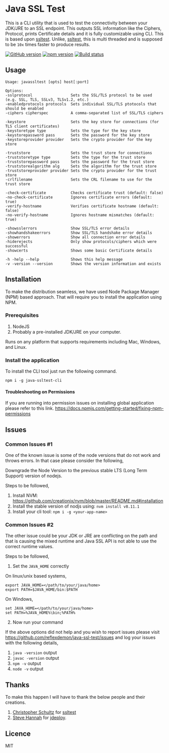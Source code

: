 
# Java SSL Test
This is a CLI utility that is used to test the connectivity between your JDK/JRE to an SSL endpoint. This outputs SSL information like the Ciphers, Protocol, prints Certificate details and it is fully customizable using CLI.
This is based upon [ssltest](https://github.com/ChristopherSchultz/ssltest). Unlike, [ssltest](https://github.com/ChristopherSchultz/ssltest), this is multi threaded and is supposed to be `10x` times faster to produce results. 


[![GitHub version](https://badge.fury.io/gh/reflexdemon%2Fjava-ssl-test.png)](http://badge.fury.io/gh/reflexdemon%2Fjava-ssl-test)
[![npm version](https://badge.fury.io/js/java-ssltest-cli.png)](http://badge.fury.io/js/java-ssltest-cli)
[![Build status](https://ci.appveyor.com/api/projects/status/kper4nraqsbrhui6/branch/master?svg=true)](https://ci.appveyor.com/project/reflexdemon/java-ssl-test/branch/master)

## Usage

```
Usage: javassltest [opts] host[:port]

Options:
-sslprotocol                 Sets the SSL/TLS protocol to be used (e.g. SSL, TLS, SSLv3, TLSv1.2, etc.)
-enabledprotocols protocols  Sets individual SSL/TLS ptotocols that should be enabled
-ciphers cipherspec          A comma-separated list of SSL/TLS ciphers

-keystore                    Sets the key store for connections (for TLS client certificates)
-keystoretype type           Sets the type for the key store
-keystorepassword pass       Sets the password for the key store
-keystoreprovider provider   Sets the crypto provider for the key store

-truststore                  Sets the trust store for connections
-truststoretype type         Sets the type for the trust store
-truststorepassword pass     Sets the password for the trust store
-truststorealgorithm alg     Sets the algorithm for the trust store
-truststoreprovider provider Sets the crypto provider for the trust store
-crlfilename                 Sets the CRL filename to use for the trust store

-check-certificate           Checks certificate trust (default: false)
-no-check-certificate        Ignores certificate errors (default: true)
-verify-hostname             Verifies certificate hostname (default: false)
-no-verify-hostname          Ignores hostname mismatches (default: true)

-showsslerrors               Show SSL/TLS error details
-showhandshakeerrors         Show SSL/TLS handshake error details
-showerrors                  Show all connection error details
-hiderejects                 Only show protocols/ciphers which were successful
-showcerts                   Shows some basic Certificate details

-h -help --help              Shows this help message
-v -version --version        Shows the version information and exists

```


## Installation

To make the distribution seamless, we have used Node Package Manager (NPM) based approach. That will require you to install the application using NPM.


### Prerequisites


1. NodeJS
2. Probably a pre-installed JDK/JRE on your computer.

Runs on any platform that supports requirements including Mac, Windows, and Linux.


### Install the application

To install the CLI tool just run  the following command.

```
npm i -g java-ssltest-cli
```


#### Troubleshooting on Permissions
If you are running into permission issues on installing global application please refer to this link. https://docs.npmjs.com/getting-started/fixing-npm-permissions



## Issues

### Common Issues #1

One of the known issue is some of the node versions that do not work and throws errors. In that case please consider the following,

Downgrade the Node Version to the previous stable LTS (Long Term Support) version of nodejs.

Steps to be followed,
1. Install NVM: https://github.com/creationix/nvm/blob/master/README.md#installation
2. Install the stable version of nodjs using: `nvm install v8.11.1`
3. Install your cli tool: `npm i -g <your-app-name>`

### Common Issues #2

The other issue could be your JDK or JRE are conflicting on the path and that is causing the mixed runtime and Java SSL API is not able to use the correct runtime values.

Steps to be followed,
1. Set the `JAVA_HOME` correctly

On linux/unix based systems,

```
export JAVA_HOME=</path/to/your/java/home>
export PATH=$JAVA_HOME/bin:$PATH
```

On Windows,
```
set JAVA_HOME=</path/to/your/java/home>
set PATH=%JAVA_HOME%\bin;%PATH%
```

2. Now run your command

If the above options did not help and you wish to report issues please visit https://github.com/reflexdemon/java-ssl-test/issues and log your issues with the following details,

1. `java -version` output
2. `javac -version` output
3. `npm -v` output
4. `node -v` output

## Thanks
To make this happen I will have to thank the below people and their creations.
1. [Christopher Schultz](https://github.com/ChristopherSchultz) for [ssltest](https://github.com/ChristopherSchultz/ssltest)
2. [Steve Hannah](https://github.com/shannah) for [jdeploy](https://github.com/shannah/jdeploy).

## Licence

MIT
